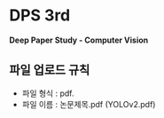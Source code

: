 # DPS 3rd
**Deep Paper Study - Computer Vision**

## 파일 업로드 규칙
* 파일 형식 : pdf.
* 파일 이름 : 논문제목.pdf (YOLOv2.pdf)
